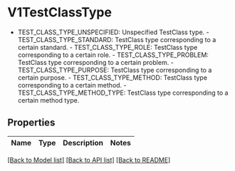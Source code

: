# V1TestClassType

 - TEST_CLASS_TYPE_UNSPECIFIED: Unspecified TestClass type.  - TEST_CLASS_TYPE_STANDARD: TestClass type corresponding to a certain standard.  - TEST_CLASS_TYPE_ROLE: TestClass type corresponding to a certain role.  - TEST_CLASS_TYPE_PROBLEM: TestClass type corresponding to a certain problem.  - TEST_CLASS_TYPE_PURPOSE: TestClass type corresponding to a certain purpose.  - TEST_CLASS_TYPE_METHOD: TestClass type corresponding to a certain method.  - TEST_CLASS_TYPE_METHOD_TYPE: TestClass type corresponding to a certain method type.

## Properties

Name | Type | Description | Notes
------------ | ------------- | ------------- | -------------

[[Back to Model list]](../README.md#documentation-for-models) [[Back to API list]](../README.md#documentation-for-api-endpoints) [[Back to README]](../README.md)


